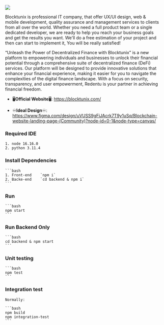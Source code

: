 ![](/public/favicon.ico)

Blocktunix is professional IT company, that offer UX/UI design, web & mobile development, quality assurance and management services to clients from all over the world. Whether you need a full product team or a single dedicated developer, we are ready to help you reach your business goals and get the results you want. We'll do a free estimation of your project and then can start to implement it, You will be really satisfied!

“Unleash the Power of Decentralized Finance with Blocktunix” is a new platform to empowering individuals and businesses to unlock their financial potential through a comprehensive suite of decentralized finance (DeFi) services. Our platform will be designed to provide innovative solutions that enhance your financial experience, making it easier for you to navigate the complexities of the digital finance landscape. With a focus on security, transparency, and user empowerment, Redentu is your partner in achieving financial freedom.

- 🖥**Official Website**🖥: <https://blocktunix.com/>

- ♾**Ideal Design**♾: <https://www.figma.com/design/uVUSS9gFiJAcrk7T9y1uSq/Blockchain-website-landing-page-(Community)?node-id=0-1&node-type=canvas/>

### Required IDE

    1. node 16.16.0
    2. python 3.11.4


### Install Dependencies

    ```bash
    1. Front-end    `npm i`
    2. Backe-end    `cd backend & npm i`
    ```

### Run

    ```bash
    npm start
    ```

### Run Backend Only

    ```bash
    cd backend & npm start
    ```

### Unit testing

    ```bash
    npm test
    ```

### Integration test

    Normally:

    ```bash
    npm build
    npm integration-test
    ```